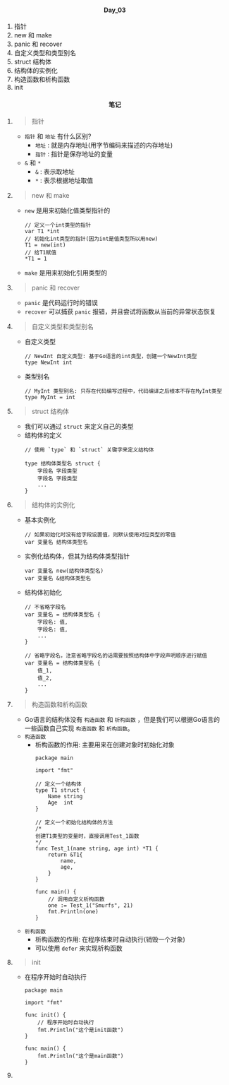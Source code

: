 #### <center>Day_03</center>

1. 指针
2. new 和 make
3. panic 和 recover
4. 自定义类型和类型别名
5. struct 结构体
6. 结构体的实例化
7. 构造函数和析构函数
8. init

#### <center>笔记</center>
1. > 指针
    - `指针` 和 `地址` 有什么区别?
    	- `地址` : 就是内存地址(用字节编码来描述的内存地址)
    	- `指针` : 指针是保存地址的变量
  	- `&` 和 `*`
    	- `&` : 表示取地址
    	- `*` : 表示根据地址取值
2. > new 和 make
	- `new` 是用来初始化值类型指针的
		```
		// 定义一个int类型的指针
		var T1 *int
		// 初始化int类型的指针(因为int是值类型所以用new)
		T1 = new(int)
		// 给T1赋值
		*T1 = 1
		```
	- `make` 是用来初始化引用类型的
3. > panic 和 recover
	- `panic` 是代码运行时的错误
	- `recover` 可以捕获 `panic` 报错，并且尝试将函数从当前的异常状态恢复
4. > 自定义类型和类型别名
	- 自定义类型
		```
		// NewInt 自定义类型: 基于Go语言的int类型，创建一个NewInt类型
		type NewInt int
		```
	- 类型别名
		```
		// MyInt 类型别名: 只存在代码编写过程中，代码编译之后根本不存在MyInt类型
		type MyInt = int
		```
5. > struct 结构体
	- 我们可以通过 `struct` 来定义自己的类型
	- 结构体的定义
		```
		// 使用 `type` 和 `struct` 关键字来定义结构体

		type 结构体类型名 struct {
			字段名 字段类型
			字段名 字段类型
			...
		}
		```
6. > 结构体的实例化
	- 基本实例化
		```
		// 如果初始化时没有给字段设置值，则默认使用对应类型的零值
		var 变量名 结构体类型名
		```
	- 实例化结构体，但其为结构体类型指针
		```
		var 变量名 new(结构体类型名)
		var 变量名 &结构体类型名
		```
  	- 结构体初始化
		```
		// 不省略字段名
		var 变量名 = 结构体类型名 {
			字段名: 值,
			字段名: 值,
			...
		}

		// 省略字段名，注意省略字段名的话需要按照结构体中字段声明顺序进行赋值
		var 变量名 = 结构体类型名 {
			值_1,
			值_2,
			...
		}
		```
7. > 构造函数和析构函数
	- Go语言的结构体没有 `构造函数` 和 `析构函数` ，但是我们可以根据Go语言的一些函数自己实现 `构造函数` 和 `析构函数`。
	- `构造函数`
    	- 析构函数的作用: 主要用来在创建对象时初始化对象
			```
			package main

			import "fmt"

			// 定义一个结构体
			type T1 struct {
				Name string
				Age  int
			}

			// 定义一个初始化结构体的方法
			/*
			创建T1类型的变量时，直接调用Test_1函数
			*/
			func Test_1(name string, age int) *T1 {
				return &T1{
					name,
					age,
				}
			}

			func main() {
				// 调用自定义析构函数
				one := Test_1("Smurfs", 21)
				fmt.Println(one)
			}
			```
	- `析构函数`
    	- 析构函数的作用: 在程序结束时自动执行(销毁一个对象)
    	- 可以使用 `defer` 来实现析构函数
8. > init
	- 在程序开始时自动执行
		```
		package main

		import "fmt"

		func init() {
			// 程序开始时自动执行
			fmt.Println("这个是init函数")
		}

		func main() {
			fmt.Println("这个是main函数")
		}
		```
9.  